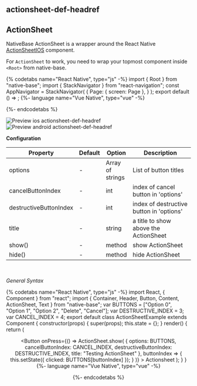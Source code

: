 ## actionsheet-def-headref
## ActionSheet

NativeBase ActionSheet is a wrapper around the React Native [ActionSheetIOS](https://facebook.github.io/react-native/docs/actionsheetios) component.

For `ActionSheet` to work, you need to wrap your topmost component inside `<Root>` from native-base.

{% codetabs name="React Native", type="js" -%}
import { Root } from "native-base";
import { StackNavigator } from "react-navigation";
const AppNavigator = StackNavigator(
  {
    Page: { screen: Page },
  }
);
export default () =>
  <Root>
    <AppNavigator />
  </Root>;
{%- language name="Vue Native", type="vue" -%}
<template>
  <root>
    <app-navigation></app-navigation>
  </root>
</template>
<script>
import { Root } from "native-base";
import { StackNavigator } from "vue-native-router";
const AppNavigation = StackNavigator(
  {
    Page: { screen: Page },
  }
);
export default {
  components: { Root, AppNavigation }
};
</script>
{%- endcodetabs %}


![Preview ios actionsheet-def-headref](https://github.com/GeekyAnts/NativeBase-KitchenSink/raw/v2.6.1/screenshots/ios/actionsheet.gif)
![Preview android actionsheet-def-headref](https://github.com/GeekyAnts/NativeBase-KitchenSink/raw/v2.6.1/screenshots/android/actionsheet.gif)


**Configuration**<br />
    <table class="table table-bordered">
        <thead>
            <tr>
                <th>Property</th>
                <th>Default</th>
                <th>Option</th>
                <th width="50%">Description</th>
            </tr>
        </thead>
        <tbody>
          <tr>
              <td>options</td>
              <td> - </td>
              <td>Array of strings</td>
              <td>List of button titles</td>
          </tr>
          <tr>
              <td>cancelButtonIndex</td>
              <td>-</td>
              <td>int</td>
              <td>index of cancel button in 'options'</td>
          </tr>
          <tr>
              <td>destructiveButtonIndex</td>
              <td>-</td>
              <td>int</td>
              <td>index of destructive button in 'options'</td>
          </tr>
          <tr>
              <td>title</td>
              <td>-</td>
              <td>string</td>
              <td>a title to show above the ActionSheet</td>
          </tr>
          <tr>
              <td>show()</td>
              <td>-</td>
              <td>method</td>
              <td>show ActionSheet</td>
          </tr>
          <tr>
              <td>hide()</td>
              <td>-</td>
              <td>method</td>
              <td>hide ActionSheet</td>
          </tr>
        </tbody>
    </table>
<br />

*General Syntax*

{% codetabs name="React Native", type="js" -%}
import React, { Component } from "react";
import { Container, Header, Button, Content, ActionSheet, Text } from "native-base";
var BUTTONS = ["Option 0", "Option 1", "Option 2", "Delete", "Cancel"];
var DESTRUCTIVE_INDEX = 3;
var CANCEL_INDEX = 4;
export default class ActionSheetExample extends Component {
  constructor(props) {
    super(props);
    this.state = {};
  }
  render() {
    return (
      <Container>
        <Header />
        <Content padder>
          <Button
            onPress={() =>
            ActionSheet.show(
              {
                options: BUTTONS,
                cancelButtonIndex: CANCEL_INDEX,
                destructiveButtonIndex: DESTRUCTIVE_INDEX,
                title: "Testing ActionSheet"
              },
              buttonIndex => {
                this.setState({ clicked: BUTTONS[buttonIndex] });
              }
            )}
          >
            <Text>Actionsheet</Text>
          </Button>
        </Content>
      </Container>
    );
  }
}
{%- language name="Vue Native", type="vue" -%}
<template>
  <nb-container>
    <nb-header/>
    <nb-content padder>
      <nb-button :onPress="handleBtnPress">
        <nb-text>Actionsheet</nb-text>
      </nb-button>
    </nb-content>
  </nb-container>
</template>

<script>
import { ActionSheet } from "native-base";
export default {
  data: function() {
    return {
      btnOptions: ["Option 0", "Option 1", "Option 2", "Delete", "Cancel"],
      optionCancelIndex: 4,
      optionDestructiveIndex: 3,
      clicked: 0
    };
  },
  methods: {
    handleBtnPress: function() {
      ActionSheet.show(
        {
          options: this.btnOptions,
          cancelButtonIndex: this.optionCancelIndex,
          destructiveButtonIndex: this.optionDestructiveIndex,
          title: "Select An Option"
        },
        buttonIndex => {
          this.clicked = this.btnOptions[buttonIndex];
        }
      );
    }
  }
};
</script>
{%- endcodetabs %}
<p>
    <div id="" class="mobileDevice" style="background: url(&quot;https://docs-v2.nativebase.io/docs/assets/iosphone.png&quot;) no-repeat; padding: 63px 20px 100px 15px; width: 292px; height: 600px;margin:0 auto;float:none;">
        <img src="https://github.com/GeekyAnts/NativeBase-KitchenSink/raw/v2.6.1/screenshots/ios/actionsheet.gif" alt="" style="display:block !important" />
    </div>
</p>
<br />
